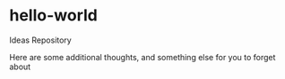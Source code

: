 # hello-world
Ideas Repository

Here are some additional thoughts, and something else for you to forget about
